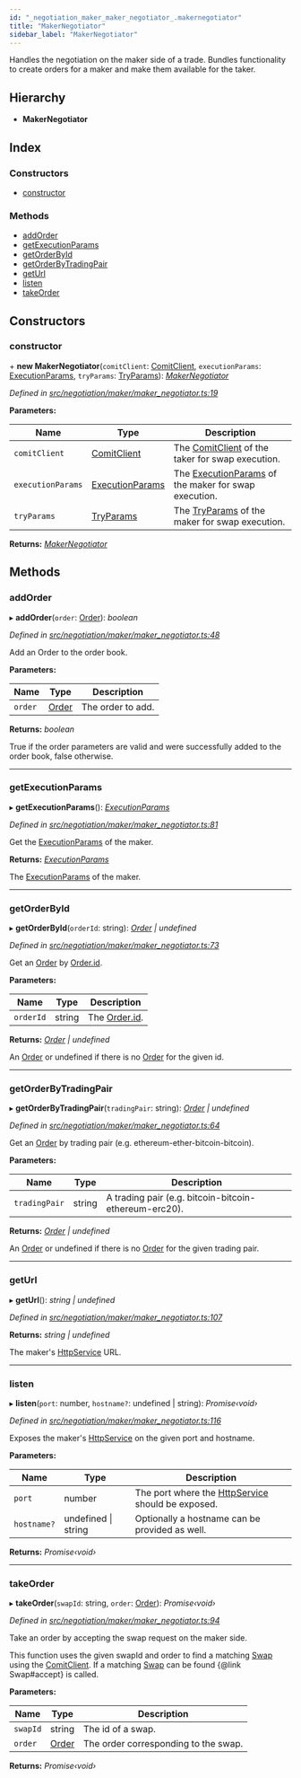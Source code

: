 ```yaml
---
id: "_negotiation_maker_maker_negotiator_.makernegotiator"
title: "MakerNegotiator"
sidebar_label: "MakerNegotiator"
---
```


Handles the negotiation on the maker side of a trade.
Bundles functionality to create orders for a maker and make them available for the taker.

## Hierarchy

* **MakerNegotiator**

## Index

### Constructors

* [constructor](_negotiation_maker_maker_negotiator_.makernegotiator.md#constructor)

### Methods

* [addOrder](_negotiation_maker_maker_negotiator_.makernegotiator.md#addorder)
* [getExecutionParams](_negotiation_maker_maker_negotiator_.makernegotiator.md#getexecutionparams)
* [getOrderById](_negotiation_maker_maker_negotiator_.makernegotiator.md#getorderbyid)
* [getOrderByTradingPair](_negotiation_maker_maker_negotiator_.makernegotiator.md#getorderbytradingpair)
* [getUrl](_negotiation_maker_maker_negotiator_.makernegotiator.md#geturl)
* [listen](_negotiation_maker_maker_negotiator_.makernegotiator.md#listen)
* [takeOrder](_negotiation_maker_maker_negotiator_.makernegotiator.md#takeorder)

## Constructors

###  constructor

\+ **new MakerNegotiator**(`comitClient`: [ComitClient](_comit_client_.comitclient.md), `executionParams`: [ExecutionParams](../interfaces/_negotiation_execution_params_.executionparams.md), `tryParams`: [TryParams](../interfaces/_util_timeout_promise_.tryparams.md)): *[MakerNegotiator](_negotiation_maker_maker_negotiator_.makernegotiator.md)*

*Defined in [src/negotiation/maker/maker_negotiator.ts:19](https://github.com/comit-network/comit-js-sdk/blob/a4cf34a/src/negotiation/maker/maker_negotiator.ts#L19)*

**Parameters:**

Name | Type | Description |
------ | ------ | ------ |
`comitClient` | [ComitClient](_comit_client_.comitclient.md) | The [ComitClient](_comit_client_.comitclient.md) of the taker for swap execution. |
`executionParams` | [ExecutionParams](../interfaces/_negotiation_execution_params_.executionparams.md) | The [ExecutionParams](../interfaces/_negotiation_execution_params_.executionparams.md) of the maker for swap execution. |
`tryParams` | [TryParams](../interfaces/_util_timeout_promise_.tryparams.md) | The [TryParams](../interfaces/_util_timeout_promise_.tryparams.md) of the maker for swap execution.  |

**Returns:** *[MakerNegotiator](_negotiation_maker_maker_negotiator_.makernegotiator.md)*

## Methods

###  addOrder

▸ **addOrder**(`order`: [Order](../interfaces/_negotiation_order_.order.md)): *boolean*

*Defined in [src/negotiation/maker/maker_negotiator.ts:48](https://github.com/comit-network/comit-js-sdk/blob/a4cf34a/src/negotiation/maker/maker_negotiator.ts#L48)*

Add an Order to the order book.

**Parameters:**

Name | Type | Description |
------ | ------ | ------ |
`order` | [Order](../interfaces/_negotiation_order_.order.md) | The order to add.  |

**Returns:** *boolean*

True if the order parameters are valid and were successfully added to the order book, false otherwise.

___

###  getExecutionParams

▸ **getExecutionParams**(): *[ExecutionParams](../interfaces/_negotiation_execution_params_.executionparams.md)*

*Defined in [src/negotiation/maker/maker_negotiator.ts:81](https://github.com/comit-network/comit-js-sdk/blob/a4cf34a/src/negotiation/maker/maker_negotiator.ts#L81)*

Get the [ExecutionParams](../interfaces/_negotiation_execution_params_.executionparams.md) of the maker.

**Returns:** *[ExecutionParams](../interfaces/_negotiation_execution_params_.executionparams.md)*

The [ExecutionParams](../interfaces/_negotiation_execution_params_.executionparams.md) of the maker.

___

###  getOrderById

▸ **getOrderById**(`orderId`: string): *[Order](../interfaces/_negotiation_order_.order.md) | undefined*

*Defined in [src/negotiation/maker/maker_negotiator.ts:73](https://github.com/comit-network/comit-js-sdk/blob/a4cf34a/src/negotiation/maker/maker_negotiator.ts#L73)*

Get an [Order](../interfaces/_negotiation_order_.order.md) by [Order.id](../interfaces/_negotiation_order_.order.md#id).

**Parameters:**

Name | Type | Description |
------ | ------ | ------ |
`orderId` | string | The [Order.id](../interfaces/_negotiation_order_.order.md#id). |

**Returns:** *[Order](../interfaces/_negotiation_order_.order.md) | undefined*

An [Order](../interfaces/_negotiation_order_.order.md) or undefined if there is no [Order](../interfaces/_negotiation_order_.order.md) for the given id.

___

###  getOrderByTradingPair

▸ **getOrderByTradingPair**(`tradingPair`: string): *[Order](../interfaces/_negotiation_order_.order.md) | undefined*

*Defined in [src/negotiation/maker/maker_negotiator.ts:64](https://github.com/comit-network/comit-js-sdk/blob/a4cf34a/src/negotiation/maker/maker_negotiator.ts#L64)*

Get an [Order](../interfaces/_negotiation_order_.order.md) by trading pair (e.g. ethereum-ether-bitcoin-bitcoin).

**Parameters:**

Name | Type | Description |
------ | ------ | ------ |
`tradingPair` | string | A trading pair (e.g. bitcoin-bitcoin-ethereum-erc20). |

**Returns:** *[Order](../interfaces/_negotiation_order_.order.md) | undefined*

An [Order](../interfaces/_negotiation_order_.order.md) or undefined if there is no [Order](../interfaces/_negotiation_order_.order.md) for the given trading pair.

___

###  getUrl

▸ **getUrl**(): *string | undefined*

*Defined in [src/negotiation/maker/maker_negotiator.ts:107](https://github.com/comit-network/comit-js-sdk/blob/a4cf34a/src/negotiation/maker/maker_negotiator.ts#L107)*

**Returns:** *string | undefined*

The maker's [HttpService](_negotiation_maker_maker_negotiator_.httpservice.md) URL.

___

###  listen

▸ **listen**(`port`: number, `hostname?`: undefined | string): *Promise‹void›*

*Defined in [src/negotiation/maker/maker_negotiator.ts:116](https://github.com/comit-network/comit-js-sdk/blob/a4cf34a/src/negotiation/maker/maker_negotiator.ts#L116)*

Exposes the maker's [HttpService](_negotiation_maker_maker_negotiator_.httpservice.md) on the given port and hostname.

**Parameters:**

Name | Type | Description |
------ | ------ | ------ |
`port` | number | The port where the [HttpService](_negotiation_maker_maker_negotiator_.httpservice.md) should be exposed. |
`hostname?` | undefined &#124; string | Optionally a hostname can be provided as well.  |

**Returns:** *Promise‹void›*

___

###  takeOrder

▸ **takeOrder**(`swapId`: string, `order`: [Order](../interfaces/_negotiation_order_.order.md)): *Promise‹void›*

*Defined in [src/negotiation/maker/maker_negotiator.ts:94](https://github.com/comit-network/comit-js-sdk/blob/a4cf34a/src/negotiation/maker/maker_negotiator.ts#L94)*

Take an order by accepting the swap request on the maker side.

This function uses the given swapId and order to find a matching [Swap](_swap_.swap.md) using the [ComitClient](_comit_client_.comitclient.md).
If a matching [Swap](_swap_.swap.md) can be found {@link Swap#accept} is called.

**Parameters:**

Name | Type | Description |
------ | ------ | ------ |
`swapId` | string | The id of a swap. |
`order` | [Order](../interfaces/_negotiation_order_.order.md) | The order corresponding to the swap.  |

**Returns:** *Promise‹void›*
